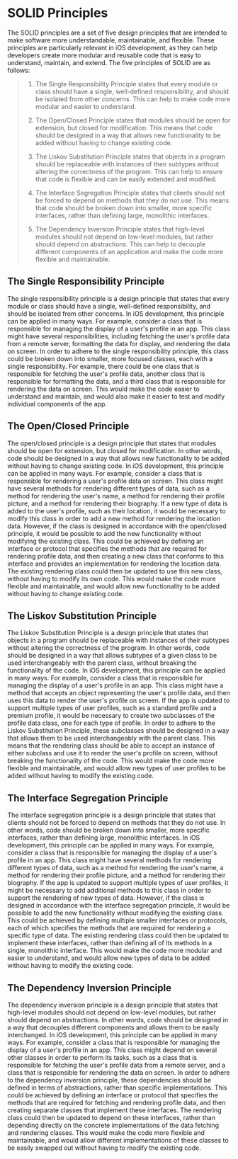 # SOLID Principles

The SOLID principles are a set of five design principles that are intended to make software more understandable, maintainable, and flexible. These principles are particularly relevant in iOS development, as they can help developers create more modular and reusable code that is easy to understand, maintain, and extend. The five principles of SOLID are as follows:

> 1. The Single Responsibility Principle states that every module or class should have a single, well-defined responsibility, and should be isolated from other concerns. This can help to make code more modular and easier to understand.
>
> 2. The Open/Closed Principle states that modules should be open for extension, but closed for modification. This means that code should be designed in a way that allows new functionality to be added without having to change existing code.
>
> 3. The Liskov Substitution Principle states that objects in a program should be replaceable with instances of their subtypes without altering the correctness of the program. This can help to ensure that code is flexible and can be easily extended and modified.
>
> 4. The Interface Segregation Principle states that clients should not be forced to depend on methods that they do not use. This means that code should be broken down into smaller, more specific interfaces, rather than defining large, monolithic interfaces.
>
> 5. The Dependency Inversion Principle states that high-level modules should not depend on low-level modules, but rather should depend on abstractions. This can help to decouple different components of an application and make the code more flexible and maintainable.

## The Single Responsibility Principle

The single responsibility principle is a design principle that states that every module or class should have a single, well-defined responsibility, and should be isolated from other concerns. In iOS development, this principle can be applied in many ways. For example, consider a class that is responsible for managing the display of a user's profile in an app. This class might have several responsibilities, including fetching the user's profile data from a remote server, formatting the data for display, and rendering the data on screen. In order to adhere to the single responsibility principle, this class could be broken down into smaller, more focused classes, each with a single responsibility. For example, there could be one class that is responsible for fetching the user's profile data, another class that is responsible for formatting the data, and a third class that is responsible for rendering the data on screen. This would make the code easier to understand and maintain, and would also make it easier to test and modify individual components of the app.

## The Open/Closed Principle

The open/closed principle is a design principle that states that modules should be open for extension, but closed for modification. In other words, code should be designed in a way that allows new functionality to be added without having to change existing code. In iOS development, this principle can be applied in many ways. For example, consider a class that is responsible for rendering a user's profile data on screen. This class might have several methods for rendering different types of data, such as a method for rendering the user's name, a method for rendering their profile picture, and a method for rendering their biography. If a new type of data is added to the user's profile, such as their location, it would be necessary to modify this class in order to add a new method for rendering the location data. However, if the class is designed in accordance with the open/closed principle, it would be possible to add the new functionality without modifying the existing class. This could be achieved by defining an interface or protocol that specifies the methods that are required for rendering profile data, and then creating a new class that conforms to this interface and provides an implementation for rendering the location data. The existing rendering class could then be updated to use this new class, without having to modify its own code. This would make the code more flexible and maintainable, and would allow new functionality to be added without having to change existing code.

## The Liskov Substitution Principle

The Liskov Substitution Principle is a design principle that states that objects in a program should be replaceable with instances of their subtypes without altering the correctness of the program. In other words, code should be designed in a way that allows subtypes of a given class to be used interchangeably with the parent class, without breaking the functionality of the code. In iOS development, this principle can be applied in many ways. For example, consider a class that is responsible for managing the display of a user's profile in an app. This class might have a method that accepts an object representing the user's profile data, and then uses this data to render the user's profile on screen. If the app is updated to support multiple types of user profiles, such as a standard profile and a premium profile, it would be necessary to create two subclasses of the profile data class, one for each type of profile. In order to adhere to the Liskov Substitution Principle, these subclasses should be designed in a way that allows them to be used interchangeably with the parent class. This means that the rendering class should be able to accept an instance of either subclass and use it to render the user's profile on screen, without breaking the functionality of the code. This would make the code more flexible and maintainable, and would allow new types of user profiles to be added without having to modify the existing code.

## The Interface Segregation Principle

The interface segregation principle is a design principle that states that clients should not be forced to depend on methods that they do not use. In other words, code should be broken down into smaller, more specific interfaces, rather than defining large, monolithic interfaces. In iOS development, this principle can be applied in many ways. For example, consider a class that is responsible for managing the display of a user's profile in an app. This class might have several methods for rendering different types of data, such as a method for rendering the user's name, a method for rendering their profile picture, and a method for rendering their biography. If the app is updated to support multiple types of user profiles, it might be necessary to add additional methods to this class in order to support the rendering of new types of data. However, if the class is designed in accordance with the interface segregation principle, it would be possible to add the new functionality without modifying the existing class. This could be achieved by defining multiple smaller interfaces or protocols, each of which specifies the methods that are required for rendering a specific type of data. The existing rendering class could then be updated to implement these interfaces, rather than defining all of its methods in a single, monolithic interface. This would make the code more modular and easier to understand, and would allow new types of data to be added without having to modify the existing code.

## The Dependency Inversion Principle

The dependency inversion principle is a design principle that states that high-level modules should not depend on low-level modules, but rather should depend on abstractions. In other words, code should be designed in a way that decouples different components and allows them to be easily interchanged. In iOS development, this principle can be applied in many ways. For example, consider a class that is responsible for managing the display of a user's profile in an app. This class might depend on several other classes in order to perform its tasks, such as a class that is responsible for fetching the user's profile data from a remote server, and a class that is responsible for rendering the data on screen. In order to adhere to the dependency inversion principle, these dependencies should be defined in terms of abstractions, rather than specific implementations. This could be achieved by defining an interface or protocol that specifies the methods that are required for fetching and rendering profile data, and then creating separate classes that implement these interfaces. The rendering class could then be updated to depend on these interfaces, rather than depending directly on the concrete implementations of the data fetching and rendering classes. This would make the code more flexible and maintainable, and would allow different implementations of these classes to be easily swapped out without having to modify the existing code.
